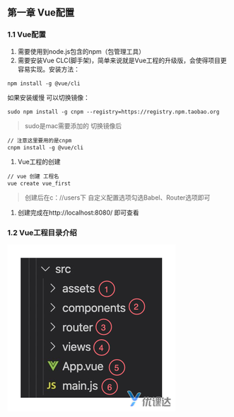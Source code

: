 ## 第一章 Vue配置
### 1.1 Vue配置
1. 需要使用到node.js包含的npm（包管理工具）
1. 需要安装Vue CLC(脚手架)，简单来说就是Vue工程的升级版，会使得项目更容易实现。安装方法：
```
npm install -g @vue/cli
```

如果安装缓慢 可以切换镜像：
```
sudo npm install -g cnpm --registry=https://registry.npm.taobao.org
```
>sudo是mac需要添加的
切换镜像后
```
// 注意这里要用的是cnpm
cnpm install -g @vue/cli
```
1. Vue工程的创建
```
// vue 创建 工程名
vue create vue_first
```
>创建后在c：//users下
自定义配置选项勾选Babel、Router选项即可

1. 创建完成在http://localhost:8080/ 
即可查看
### 1.2 Vue工程目录介绍
![image.png](./Image/vue-src-explain.png)


